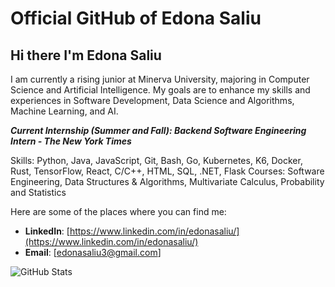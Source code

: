 # Official GitHub of Edona Saliu

 ## Hi there I'm Edona Saliu

I am currently a rising junior at Minerva University, majoring in Computer Science and Artificial Intelligence. My goals are to enhance my skills and experiences in Software Development, Data Science and Algorithms, Machine Learning, and AI. 

***Current Internship (Summer and Fall): Backend Software Engineering Intern - The New York Times***

Skills: Python, Java, JavaScript, Git, Bash, Go, Kubernetes, K6, Docker, Rust, TensorFlow, React, C/C++, HTML, SQL, .NET, Flask
Courses: Software Engineering, Data Structures & Algorithms, Multivariate Calculus, Probability and Statistics

Here are some of the places where you can find me:

- **LinkedIn**: [https://www.linkedin.com/in/edonasaliu/](https://www.linkedin.com/in/edonasaliu/)
- **Email**: [edonasaliu3@gmail.com]


![GitHub Stats](https://github-readme-stats.vercel.app/api/top-langs/?username=edonasaliu&layout=compact)

